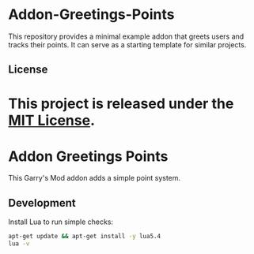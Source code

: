 # Addon-Greetings-Points

This repository provides a minimal example addon that greets users and tracks
their points. It can serve as a starting template for similar projects.

## License

This project is released under the [MIT License](LICENSE).
=======
# Addon Greetings Points

This Garry's Mod addon adds a simple point system.

## Development
Install Lua to run simple checks:
```bash
apt-get update && apt-get install -y lua5.4
lua -v
```
